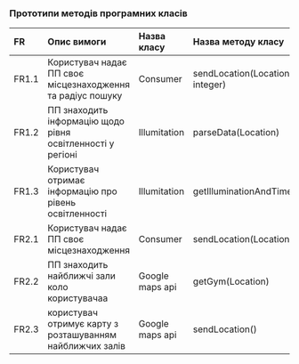 ### Прототипи методів програмних класів

FR    |Опис вимоги   |Назва класу |Назва методу класу|
|:-    |:-            |:-          |:-                |
| FR1.1 | Користувач надає ПП своє місцезнаходження та радіус пошуку | Consumer | sendLocation(Location, integer)|
| FR1.2 | ПП знаходить інформацію щодо рівня освітленності у регіоні| Illumitation | parseData(Location)|
| FR1.3 | Користувач отримає інформацію про рівень освітленності | Illumitation | getIlluminationAndTime()|
| FR2.1 | Користувач надає ПП своє місцезнаходження | Consumer | sendLocation(Location)|
| FR2.2 | ПП знаходить найближчі зали коло користувачаа | Google maps api | getGym(Location)|
| FR2.3 | користувач отримує карту з розташуванням найближчих залів | Google maps api | sendLocation()|
